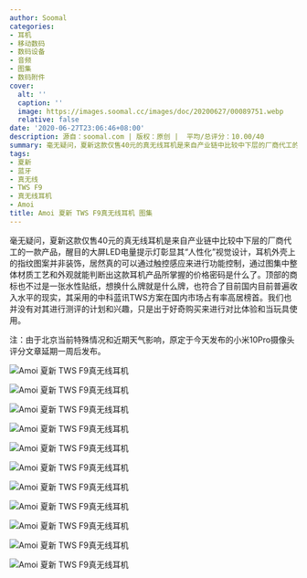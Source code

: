```yaml
---
author: Soomal
categories:
- 耳机
- 移动数码
- 数码设备
- 音频
- 图集
- 数码附件
cover:
  alt: ''
  caption: ''
  image: https://images.soomal.cc/images/doc/20200627/00089751.webp
  relative: false
date: '2020-06-27T23:06:46+08:00'
description: 源自：soomal.com | 版权：原创 |  平均/总评分：10.00/40
summary: 毫无疑问，夏新这款仅售40元的真无线耳机是来自产业链中比较中下层的厂商代工的一款产品，醒目的大屏LED电量提示灯彰显其“人性化”视觉设计，耳机外壳上的指纹图案并非装饰，居然真的可以通过触控感应来进行功能控制，通过整体材质工艺和外观就能判断出这款耳机产品所掌握的价格密码是什么了。
tags:
- 夏新
- 蓝牙
- 真无线
- TWS F9
- 真无线耳机
- Amoi
title: Amoi 夏新 TWS F9真无线耳机 图集
---
```


毫无疑问，夏新这款仅售40元的真无线耳机是来自产业链中比较中下层的厂商代工的一款产品，醒目的大屏LED电量提示灯彰显其“人性化”视觉设计，耳机外壳上的指纹图案并非装饰，居然真的可以通过触控感应来进行功能控制，通过图集中整体材质工艺和外观就能判断出这款耳机产品所掌握的价格密码是什么了。顶部的商标也不过是一张水性贴纸，想换什么牌就是什么牌，也符合了目前国内目前普遍收入水平的现实，其采用的中科蓝讯TWS方案在国内市场占有率高居榜首。我们也并没有对其进行测评的计划和兴趣，只是出于好奇购买来进行对比体验和当玩具使用。



注：由于北京当前特殊情况和近期天气影响，原定于今天发布的小米10Pro摄像头评分文章延期一周后发布。



![Amoi 夏新 TWS F9真无线耳机](https://images.soomal.cc/images/doc/20200627/00089748.webp)



![Amoi 夏新 TWS F9真无线耳机](https://images.soomal.cc/images/doc/20200627/00089749.webp)



![Amoi 夏新 TWS F9真无线耳机](https://images.soomal.cc/images/doc/20200627/00089750.webp)



![Amoi 夏新 TWS F9真无线耳机](https://images.soomal.cc/images/doc/20200627/00089751.webp)



![Amoi 夏新 TWS F9真无线耳机](https://images.soomal.cc/images/doc/20200627/00089752.webp)



![Amoi 夏新 TWS F9真无线耳机](https://images.soomal.cc/images/doc/20200627/00089753.webp)



![Amoi 夏新 TWS F9真无线耳机](https://images.soomal.cc/images/doc/20200627/00089754.webp)



![Amoi 夏新 TWS F9真无线耳机](https://images.soomal.cc/images/doc/20200627/00089755.webp)



![Amoi 夏新 TWS F9真无线耳机](https://images.soomal.cc/images/doc/20200627/00089756.webp)



![Amoi 夏新 TWS F9真无线耳机](https://images.soomal.cc/images/doc/20200627/00089757.webp)



![Amoi 夏新 TWS F9真无线耳机](https://images.soomal.cc/images/doc/20200627/00089758.webp)